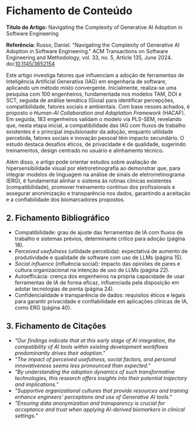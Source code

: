 # Fichamento de Conteúdo

**Título do Artigo:** Navigating the Complexity of Generative AI Adoption in Software Engineering

**Referência:** Russo, Daniel. "Navigating the Complexity of Generative AI Adoption in Software Engineering." ACM Transactions on Software Engineering and Methodology, vol. 33, no. 5, Article 135, June 2024. doi:[10.1145/3652154](https://doi.org/10.1145/3652154)

Este artigo investiga fatores que influenciam a adoção de ferramentas de Inteligência Artificial Generativa (IAG) em engenharia de software, aplicando um método misto convergente. Inicialmente, realiza-se uma pesquisa com 100 engenheiros, fundamentada nos modelos TAM, DOI e SCT, seguida de análise temática (Gioia) para identificar percepções, compatibilidade, fatores sociais e ambientais. Com base nesses achados, é proposto o *Human-AI Collaboration and Adaptation Framework* (HACAF). Em seguida, 183 engenheiros validam o modelo via PLS-SEM, revelando que, nesta etapa inicial, a compatibilidade das IAG com fluxos de trabalho existentes é o principal impulsionador da adoção, enquanto utilidade percebida, fatores sociais e inovação pessoal têm impacto secundário. O estudo destaca desafios éticos, de privacidade e de qualidade, sugerindo treinamentos, design centrado no usuário e alinhamento técnico.

Além disso, o artigo pode orientar estudos sobre avaliação de hipersensibilidade visual por eletroretinografia ao demonstrar que, para integrar modelos de linguagem na análise de sinais de eletrorretinograma (ERG), é fundamental alinhar o sistema às rotinas clínicas existentes (compatibilidade), promover treinamento contínuo dos profissionais e assegurar anonimização e transparência nos dados, garantindo a aceitação e a confiabilidade dos biomarcadores propostos.

## 2. Fichamento Bibliográfico

* Compatibilidade: grau de ajuste das ferramentas de IA com fluxos de trabalho e sistemas prévios, determinante crítico para adoção (página 18).
* *Perceived usefulness* (utilidade percebida): expectativa de aumento de produtividade e qualidade de software com uso de LLMs (página 15).
* *Social influence* (influência social): impacto das opiniões de pares e cultura organizacional na intenção de uso de LLMs (página 22).
* Autoefficácia: crença dos engenheiros na própria capacidade de usar ferramentas de IA de forma eficaz, influenciada pela disposição em adotar tecnologias de ponta (página 24).
* Confidencialidade e transparência de dados: requisitos éticos e legais para garantir privacidade e confiabilidade em aplicações clínicas de IA, como ERG (página 40).

## 3. Fichamento de Citações

* _"Our findings indicate that at this early stage of AI integration, the compatibility of AI tools within existing development workflows predominantly drives their adoption."_
* _"The impact of perceived usefulness, social factors, and personal innovativeness seems less pronounced than expected."_
* _"By understanding the adoption dynamics of such transformative technologies, this research offers insights into their potential trajectory and implications."_
* _"Supportive organizational cultures that provide resources and training enhance engineers' perceptions and use of Generative AI tools."_
* _"Ensuring data anonymization and transparency is crucial for acceptance and trust when applying AI-derived biomarkers in clinical settings."_
